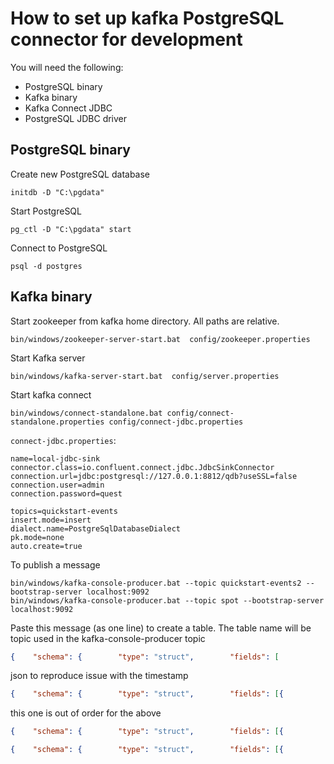 # How to set up kafka PostgreSQL connector for development

You will need the following:

- PostgreSQL binary
- Kafka binary
- Kafka Connect JDBC
- PostgreSQL JDBC driver

## PostgreSQL binary

Create new PostgreSQL database

```shell script
initdb -D "C:\pgdata"
```

Start PostgreSQL

```shell script
pg_ctl -D "C:\pgdata" start
```

Connect to PostgreSQL

```shell script
psql -d postgres
```

## Kafka binary

Start zookeeper from kafka home directory. All paths are relative.

```shell script
bin/windows/zookeeper-server-start.bat  config/zookeeper.properties
```

Start Kafka server

```shell script
bin/windows/kafka-server-start.bat  config/server.properties
```

Start kafka connect

```shell script
bin/windows/connect-standalone.bat config/connect-standalone.properties config/connect-jdbc.properties
```

`connect-jdbc.properties`:

```properties
name=local-jdbc-sink
connector.class=io.confluent.connect.jdbc.JdbcSinkConnector
connection.url=jdbc:postgresql://127.0.0.1:8812/qdb?useSSL=false
connection.user=admin
connection.password=quest

topics=quickstart-events
insert.mode=insert
dialect.name=PostgreSqlDatabaseDialect
pk.mode=none
auto.create=true
```

To publish a message

```shell
bin/windows/kafka-console-producer.bat --topic quickstart-events2 --bootstrap-server localhost:9092
bin/windows/kafka-console-producer.bat --topic spot --bootstrap-server localhost:9092
```

Paste this message (as one line) to create a table. The table name will be topic used in the kafka-console-producer topic

```json
{    "schema": {        "type": "struct",        "fields": [            {                "type": "boolean",                "optional": false,               "field": "flag"            },            {                "type": "int8",                "optional": false,                "field": "id8"           },           {                "type": "int16",                "optional": false,                "field": "id16"            },            {                "type":"int32",                "optional": false,                "field": "id32"            },          {                  "type": "int64",               "optional": false,                "field": "id64"            },            {                "type": "float",                "optional": false,                "field": "idFloat"            },            {                "type": "double",                "optional": false,                "field": "idDouble"            },              {                "type": "string",                "optional": true,                "field": "msg"            }      ],        "optional": false,        "name": "msgschema"    },    "payload": {        "flag": false,        "id8": 222,        "id16": 222,        "id32": 222,        "id64": 222,        "idFloat": 222.0,        "idDouble": 333.0,               "msg": "hi"  }}
```

json to reproduce issue with the timestamp

```json
{    "schema": {        "type": "struct",        "fields": [{            "type": "int32",            "optional": true,            "field": "c1"        }, {            "type": "string",            "optional": true,            "field": "c2"        }, {            "type": "int64",            "optional": false,            "name": "org.apache.kafka.connect.data.Timestamp",            "version": 1,            "field": "create_ts"        }, {            "type": "int64",            "optional": false,            "name": "org.apache.kafka.connect.data.Timestamp",            "version": 1,            "field": "update_ts"        }],        "optional": false,        "name": "foobar"    },    "payload": {        "c1": 10000,        "c2": "bar",        "create_ts": 1501834166000,        "update_ts": 1501834166000    }}
```

this one is out of order for the above

```json
{    "schema": {        "type": "struct",        "fields": [{            "type": "int32",            "optional": true,            "field": "c1"        }, {            "type": "string",            "optional": true,            "field": "c2"        }, {            "type": "int64",            "optional": false,            "name": "org.apache.kafka.connect.data.Timestamp",            "version": 1,            "field": "create_ts"        }, {            "type": "int64",            "optional": false,            "name": "org.apache.kafka.connect.data.Timestamp",            "version": 1,            "field": "update_ts"        }],        "optional": false,        "name": "foobar"    },    "payload": {        "c1": 10000,        "c2": "bar",        "create_ts": 1501834166000,        "update_ts": 0    }}
```


```json
{    "schema": {        "type": "struct",        "fields": [{            "type": "int32",            "optional": true,            "field": "c1"        }, {            "type": "string",            "optional": true,            "field": "c2"        }, {            "type": "int32",            "optional": false,            "name": "org.apache.kafka.connect.data.Date",            "version": 1,            "field": "create_ts"        }, {            "type": "int64",            "optional": false,            "name": "org.apache.kafka.connect.data.Timestamp",            "version": 1,            "field": "update_ts"        }],        "optional": false,        "name": "foobar"    },    "payload": {        "c1": 10000,        "c2": "bar",        "create_ts": 1501834,        "update_ts": 1501834166    }}
```